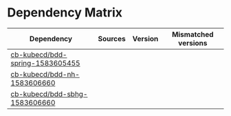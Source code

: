 # Dependency Matrix

Dependency | Sources | Version | Mismatched versions
---------- | ------- | ------- | -------------------
[cb-kubecd/bdd-spring-1583605455](https://github.com/cb-kubecd/bdd-spring-1583605455.git) |  | []() | 
[cb-kubecd/bdd-nh-1583606660](https://github.com/cb-kubecd/bdd-nh-1583606660.git) |  | []() | 
[cb-kubecd/bdd-sbhg-1583606660](https://github.com/cb-kubecd/bdd-sbhg-1583606660.git) |  | []() | 
